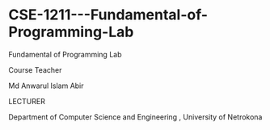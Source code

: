 # CSE-1211---Fundamental-of-Programming-Lab
Fundamental of Programming Lab

Course Teacher 

Md Anwarul Islam Abir

LECTURER

Department of Computer Science and Engineering , University of Netrokona 
